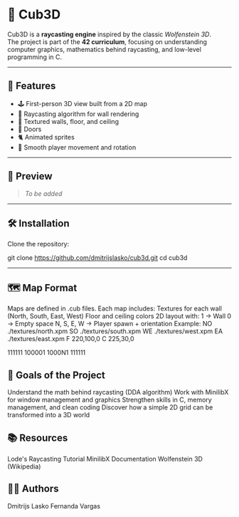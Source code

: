 # 🧊 Cub3D

Cub3D is a **raycasting engine** inspired by the classic *Wolfenstein 3D*.  
The project is part of the **42 curriculum**, focusing on understanding computer graphics, mathematics behind raycasting, and low-level programming in C.

---

## 🚀 Features

- 🕹️ First-person 3D view built from a 2D map  
- 🔦 Raycasting algorithm for wall rendering  
- 🎨 Textured walls, floor, and ceiling  
- 🚪 Doors  
- 🐈 Animated sprites  
- 🎵 Smooth player movement and rotation  

---

## 📸 Preview

> *To be added*

---

## 🛠️ Installation

Clone the repository:

git clone https://github.com/dmitrijslasko/cub3d.git
cd cub3d

---

## 🗺️ Map Format
Maps are defined in .cub files.
Each map includes:
Textures for each wall (North, South, East, West)
Floor and ceiling colors
2D layout with:
1 → Wall
0 → Empty space
N, S, E, W → Player spawn + orientation
Example:
NO ./textures/north.xpm
SO ./textures/south.xpm
WE ./textures/west.xpm
EA ./textures/east.xpm
F 220,100,0
C 225,30,0

111111
100001
1000N1
111111

## 🎯 Goals of the Project
Understand the math behind raycasting (DDA algorithm)
Work with MinilibX for window management and graphics
Strengthen skills in C, memory management, and clean coding
Discover how a simple 2D grid can be transformed into a 3D world

## 📚 Resources
Lode's Raycasting Tutorial
MinilibX Documentation
Wolfenstein 3D (Wikipedia)

## 👨‍💻 Authors
Dmitrijs Lasko
Fernanda Vargas
